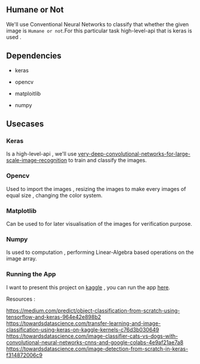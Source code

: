 ## Humane or Not

We'll use Conventional Neural Networks to classify that whether the given image is `Humane or not`.For this particular task high-level-api that is keras is used .

## Dependencies

- keras

- opencv

- matploitlib

- numpy

## Usecases

### Keras

Is a high-level-api , we'll use [very-deep-convolutional-networks-for-large-scale-image-recognition](https://arxiv.org/pdf/1409.1556.pdf) to train and classify the images.

### Opencv

Used to import the images , resizing the images to make every images of equal size , changing the color system.

### Matplotlib

Can be used to for later visualisation of the images for verification purpose.

### Numpy

Is used to computation , performing Linear-Algebra based operations on the image array.

### Running the App

I want to present this project on [kaggle](kaggle.com) , you can run the app [here](https://www.kaggle.com/guru001/humans-or-not/).

Resources :

https://medium.com/predict/object-classification-from-scratch-using-tensorflow-and-keras-964e42e898b2
https://towardsdatascience.com/transfer-learning-and-image-classification-using-keras-on-kaggle-kernels-c76d3b030649
https://towardsdatascience.com/image-classifier-cats-vs-dogs-with-convolutional-neural-networks-cnns-and-google-colabs-4e9af21ae7a8
https://towardsdatascience.com/image-detection-from-scratch-in-keras-f314872006c9
